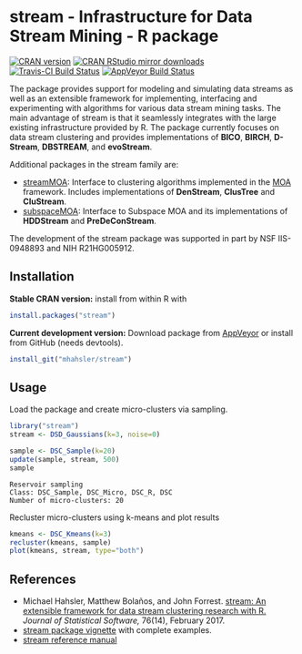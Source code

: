 # stream - Infrastructure for Data Stream Mining - R package

[![CRAN version](http://www.r-pkg.org/badges/version/stream)](https://cran.r-project.org/package=stream)
[![CRAN RStudio mirror downloads](http://cranlogs.r-pkg.org/badges/stream)](https://cran.r-project.org/package=stream)
[![Travis-CI Build Status](https://travis-ci.org/mhahsler/stream.svg?branch=master)](https://travis-ci.org/mhahsler/stream)
[![AppVeyor Build Status](https://ci.appveyor.com/api/projects/status/github/mhahsler/stream?branch=master&svg=true)](https://ci.appveyor.com/project/mhahsler/stream)

The package provides support for modeling and simulating data streams as well as an extensible framework for implementing, interfacing and
experimenting with algorithms for various data stream mining tasks. The main advantage of stream is that it seamlessly integrates with the large existing infrastructure provided by R. The package currently focuses on data stream clustering and provides
implementations of **BICO**, **BIRCH**, **D-Stream**, **DBSTREAM**, and **evoStream**. 

Additional packages in the stream family are: 

* [streamMOA](https://github.com/mhahsler/streamMOA): Interface to clustering
  algorithms implemented in the [MOA](https://moa.cms.waikato.ac.nz/) framework.
  Includes implementations of **DenStream**, **ClusTree** and **CluStream**.
* [subspaceMOA](https://cran.r-project.org/package=subspaceMOA):
  Interface to Subspace MOA and
  its implementations of **HDDStream** and **PreDeConStream**.

The development of the stream package was supported in part by NSF IIS-0948893 and NIH R21HG005912.

## Installation

__Stable CRAN version:__ install from within R with
```R
install.packages("stream")
```
__Current development version:__ Download package from [AppVeyor](https://ci.appveyor.com/project/mhahsler/stream/build/artifacts) or install from GitHub (needs devtools).
```R 
install_git("mhahsler/stream")
```



## Usage

Load the package and create micro-clusters via sampling.

```R
library("stream")
stream <- DSD_Gaussians(k=3, noise=0)

sample <- DSC_Sample(k=20)
update(sample, stream, 500)
sample
```

```
Reservoir sampling
Class: DSC_Sample, DSC_Micro, DSC_R, DSC 
Number of micro-clusters: 20 
```

Recluster micro-clusters using k-means and plot results

```R
kmeans <- DSC_Kmeans(k=3)
recluster(kmeans, sample)
plot(kmeans, stream, type="both")
```

## References

* Michael Hahsler, Matthew Bolaños, and John Forrest. [stream: An extensible framework for data stream clustering research with R.](http://dx.doi.org/10.18637/jss.v076.i14) _Journal of Statistical Software,_ 76(14), February 2017. 
* [stream package vignette](https://cran.r-project.org/package=stream/vignettes/stream.pdf) with complete examples.
* [stream reference manual](https://cran.r-project.org/package=stream/stream.pdf)
